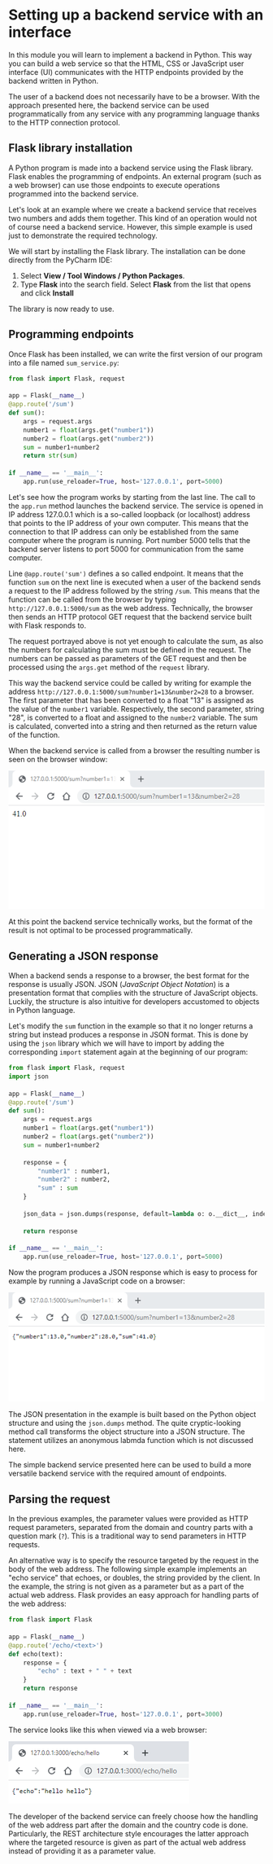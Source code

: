 # Setting up a backend service with an interface

In this module you will learn to implement a backend in Python. This way you can build
a web service so that the HTML, CSS or JavaScript user interface (UI) communicates with the
HTTP endpoints provided by the backend written in Python.

The user of a backend does not necessarily have to be a browser. With the approach presented here,
the backend service can be used programmatically from any service with any programming language thanks to
the HTTP connection protocol.

## Flask library installation

A Python program is made into a backend service using the Flask library. Flask enables the programming
of endpoints. An external program (such as a web browser) can use those endpoints to execute operations
programmed into the backend service.

Let's look at an example where we create a backend service that receives two numbers and adds them together. 
This kind of an operation would not of course need a backend service. However, this simple example is used
just to demonstrate the required technology.

We will start by installing the Flask library. The installation can be done directly from the PyCharm IDE:

1. Select **View / Tool Windows / Python Packages**.
2. Type **Flask** into the search field. Select **Flask** from the list that opens and click **Install**

The library is now ready to use.

## Programming endpoints

Once Flask has been installed, we can write the first version of our program into a file named `sum_service.py`:

```python
from flask import Flask, request

app = Flask(__name__)
@app.route('/sum')
def sum():
    args = request.args
    number1 = float(args.get("number1"))
    number2 = float(args.get("number2"))
    sum = number1+number2
    return str(sum)

if __name__ == '__main__':
    app.run(use_reloader=True, host='127.0.0.1', port=5000)

```

Let's see how the program works by starting from the last line. The call to the `app.run` method launches the backend service.
The service is opened in IP address 127.0.0.1 which is a so-called loopback (or localhost) address that points to the IP address
of your own computer. This means that the connection to that IP address can only be established from the same computer where the
program is running. Port number 5000 tells that the backend server listens to port 5000 for communication from the same
computer.

Line `@app.route('sum')` defines a so called endpoint. It means that the function `sum` on the next line is executed when
a user of the backend sends a request to the IP address followed by the string `/sum`. This means that the function can be
called from the browser by typing `http://127.0.0.1:5000/sum` as the web address. Technically, the browser then sends an
HTTP protocol GET request that the backend service built with Flask responds to.

The request portrayed above is not yet enough to calculate the sum, as also the numbers for calculating the sum must be defined
in the request. The numbers can be passed as parameters of the GET request and then be processed using the `args.get` method of the 
`request` library.

This way the backend service could be called by writing for example the address `http://127.0.0.1:5000/sum?number1=13&number2=28` to
a browser. The first parameter that has been converted to a float "13" is assigned as the value of the `number1` variable. Respectively,
the second parameter, string "28", is converted to a float and assigned to the `number2` variable. The sum is calculated, converted into
a string and then returned as the return value of the function.

When the backend service is called from a browser the resulting number is seen on the browser window:

![Backend service response in a browser window](img/flask_response.png)

At this point the backend service technically works, but the format of the result is not optimal to be processed programmatically.

## Generating a JSON response

When a backend sends a response to a browser, the best format for the response is usually JSON. JSON (*JavaScript
Object Notation*) is a presentation format that complies with the structure of JavaScript objects. Luckily, the structure is also
intuitive for developers accustomed to objects in Python language.

Let's modify the `sum` function in the example so that it no longer returns a string but instead produces a response in JSON format.
This is done by using the `json` library which we will have to import by adding the corresponding `import` statement again at the 
beginning of our program:



```python
from flask import Flask, request
import json

app = Flask(__name__)
@app.route('/sum')
def sum():
    args = request.args
    number1 = float(args.get("number1"))
    number2 = float(args.get("number2"))
    sum = number1+number2

    response = {
        "number1" : number1,
        "number2" : number2,
        "sum" : sum
    }

    json_data = json.dumps(response, default=lambda o: o.__dict__, indent=4)

    return response

if __name__ == '__main__':
    app.run(use_reloader=True, host='127.0.0.1', port=5000)
```

Now the program produces a JSON response which is easy to process for example by running a JavaScript code on a browser:

![JSON response in a browser window](img/flask_json.png)

The JSON presentation in the example is built based on the Python object structure and using the `json.dumps` method. The
quite cryptic-looking method call transforms the object structure into a JSON structure. The statement utilizes an anonymous
labmda function which is not discussed here.

The simple backend service presented here can be used to build a more versatile backend service with the required amount of 
endpoints.

## Parsing the request

In the previous examples, the parameter values were provided as HTTP request parameters, separated from the domain and country parts
with a question mark (`?`). This is a traditional way to send parameters in HTTP requests.

An alternative way is to specify the resource targeted by the request in the body of the web address.
The following simple example implements an "echo service" that echoes, or doubles, the string provided
by the client. In the example, the string is not given as a parameter but as a part of the actual web address.
Flask provides an easy approach for handling parts of the web address:

```python
from flask import Flask

app = Flask(__name__)
@app.route('/echo/<text>')
def echo(text):
    response = {
        "echo" : text + " " + text
    }
    return response

if __name__ == '__main__':
    app.run(use_reloader=True, host='127.0.0.1', port=3000)
```

The service looks like this when viewed via a web browser:

![Echo service in web browser](img/address.png)

The developer of the backend service can freely choose how the handling of the web address part after the domain and the country code is done.
Particularly, the REST architecture style encourages the latter approach where the targeted resource is given
as part of the actual web address instead of providing it as a parameter value.

